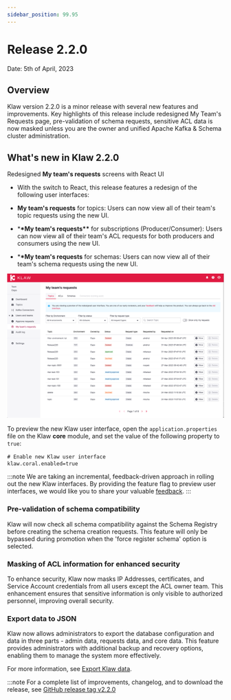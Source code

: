 ```yaml
---
sidebar_position: 99.95
---
```


# Release 2.2.0

Date: 5th of April, 2023

## Overview

Klaw version 2.2.0 is a minor release with several new features and
improvements. Key highlights of this release include redesigned My
Team's Requests page, pre-validation of schema requests, sensitive ACL
data is now masked unless you are the owner and unified Apache Kafka & Schema
cluster administration.

## What's new in Klaw 2.2.0

Redesigned **My team's requests** screens with React UI

- With the switch to React, this release features a
  redesign of the following user interfaces:

- **My team's requests** for topics: Users can now view all of their
  team's topic requests using the new UI.
- \***\*My team's requests\*\*** for subscriptions (Producer/Consumer): Users can
  now view all of their team's ACL requests for both producers and
  consumers using the new UI.
- \***\*My team's requests** for schemas: Users can now view all of their
  team's schema requests using the new UI.

![image](../../static/images/release-220-react-ui.png)

To preview the new Klaw user interface, open the
`application.properties` file on the Klaw **core** module, and set the
value of the following property to `true`:

    # Enable new Klaw user interface
    klaw.coral.enabled=true

:::note
We are taking an incremental, feedback-driven approach in rolling out
the new Klaw interfaces. By providing the feature flag to preview user
interfaces, we would like you to share your valuable
[feedback](https://github.com/aiven/klaw/issues/new?assignees=&labels=&template=03_feature.md).
:::

### Pre-validation of schema compatibility

Klaw will now check all schema compatibility against the Schema Registry
before creating the schema creation requests. This feature will only be
bypassed during promotion when the 'force register schema' option is
selected.

### Masking of ACL information for enhanced security

To enhance security, Klaw now masks IP Addresses, certificates, and Service
Account credentials from all users except the ACL owner team. This
enhancement ensures that sensitive information is only visible to
authorized personnel, improving overall security.

### Export data to JSON

Klaw now allows administrators to export the database configuration and
data in three parts - admin data, requests data, and core data. This
feature provides administrators with additional backup and recovery
options, enabling them to manage the system more effectively.

For more information, see [Export Klaw
data](../../docs/HowTo/exportimport/exportdata).

:::note
For a complete list of improvements, changelog, and to download the
release, see [GitHub release tag v2.2.0](https://github.com/aiven/klaw/releases/tag/v2.2.0)
